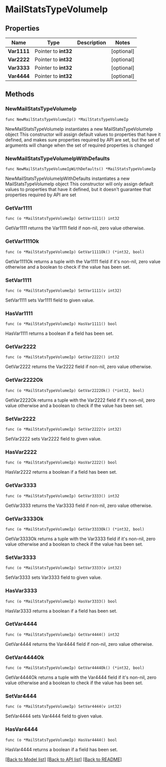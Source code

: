 # MailStatsTypeVolumeIp

## Properties

Name | Type | Description | Notes
------------ | ------------- | ------------- | -------------
**Var1111** | Pointer to **int32** |  | [optional] 
**Var2222** | Pointer to **int32** |  | [optional] 
**Var3333** | Pointer to **int32** |  | [optional] 
**Var4444** | Pointer to **int32** |  | [optional] 

## Methods

### NewMailStatsTypeVolumeIp

`func NewMailStatsTypeVolumeIp() *MailStatsTypeVolumeIp`

NewMailStatsTypeVolumeIp instantiates a new MailStatsTypeVolumeIp object
This constructor will assign default values to properties that have it defined,
and makes sure properties required by API are set, but the set of arguments
will change when the set of required properties is changed

### NewMailStatsTypeVolumeIpWithDefaults

`func NewMailStatsTypeVolumeIpWithDefaults() *MailStatsTypeVolumeIp`

NewMailStatsTypeVolumeIpWithDefaults instantiates a new MailStatsTypeVolumeIp object
This constructor will only assign default values to properties that have it defined,
but it doesn't guarantee that properties required by API are set

### GetVar1111

`func (o *MailStatsTypeVolumeIp) GetVar1111() int32`

GetVar1111 returns the Var1111 field if non-nil, zero value otherwise.

### GetVar1111Ok

`func (o *MailStatsTypeVolumeIp) GetVar1111Ok() (*int32, bool)`

GetVar1111Ok returns a tuple with the Var1111 field if it's non-nil, zero value otherwise
and a boolean to check if the value has been set.

### SetVar1111

`func (o *MailStatsTypeVolumeIp) SetVar1111(v int32)`

SetVar1111 sets Var1111 field to given value.

### HasVar1111

`func (o *MailStatsTypeVolumeIp) HasVar1111() bool`

HasVar1111 returns a boolean if a field has been set.

### GetVar2222

`func (o *MailStatsTypeVolumeIp) GetVar2222() int32`

GetVar2222 returns the Var2222 field if non-nil, zero value otherwise.

### GetVar2222Ok

`func (o *MailStatsTypeVolumeIp) GetVar2222Ok() (*int32, bool)`

GetVar2222Ok returns a tuple with the Var2222 field if it's non-nil, zero value otherwise
and a boolean to check if the value has been set.

### SetVar2222

`func (o *MailStatsTypeVolumeIp) SetVar2222(v int32)`

SetVar2222 sets Var2222 field to given value.

### HasVar2222

`func (o *MailStatsTypeVolumeIp) HasVar2222() bool`

HasVar2222 returns a boolean if a field has been set.

### GetVar3333

`func (o *MailStatsTypeVolumeIp) GetVar3333() int32`

GetVar3333 returns the Var3333 field if non-nil, zero value otherwise.

### GetVar3333Ok

`func (o *MailStatsTypeVolumeIp) GetVar3333Ok() (*int32, bool)`

GetVar3333Ok returns a tuple with the Var3333 field if it's non-nil, zero value otherwise
and a boolean to check if the value has been set.

### SetVar3333

`func (o *MailStatsTypeVolumeIp) SetVar3333(v int32)`

SetVar3333 sets Var3333 field to given value.

### HasVar3333

`func (o *MailStatsTypeVolumeIp) HasVar3333() bool`

HasVar3333 returns a boolean if a field has been set.

### GetVar4444

`func (o *MailStatsTypeVolumeIp) GetVar4444() int32`

GetVar4444 returns the Var4444 field if non-nil, zero value otherwise.

### GetVar4444Ok

`func (o *MailStatsTypeVolumeIp) GetVar4444Ok() (*int32, bool)`

GetVar4444Ok returns a tuple with the Var4444 field if it's non-nil, zero value otherwise
and a boolean to check if the value has been set.

### SetVar4444

`func (o *MailStatsTypeVolumeIp) SetVar4444(v int32)`

SetVar4444 sets Var4444 field to given value.

### HasVar4444

`func (o *MailStatsTypeVolumeIp) HasVar4444() bool`

HasVar4444 returns a boolean if a field has been set.


[[Back to Model list]](../README.md#documentation-for-models) [[Back to API list]](../README.md#documentation-for-api-endpoints) [[Back to README]](../README.md)


